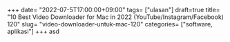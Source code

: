 +++
date= "2022-07-5T17:00:00+09:00"
tags= ["ulasan"]
draft=true
title= "10 Best Video Downloader for Mac in 2022 (YouTube/Instagram/Facebook)        120"
slug= "video-downloader-untuk-mac-120"
categories= ["software, aplikasi"]
+++
asd
